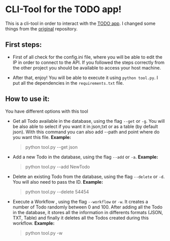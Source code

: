 
# CLI-Tool for the TODO app!

This is a cli-tool in order to interact with the [TODO app](https://github.com/Arcadidc/minikube-node-todo). I changed some things from the [original](https://github.com/scotch-io/node-todo) repository. 

## First steps:
 - First of all check for the config.ini file, where you will be able to edit the IP in order to connect to the API. If you followed the steps correctly from the other project you should be available to access your host machine. 

 - After that, enjoy! You will be able to execute it using `python tool.py`. I put all the dependencies in the `requirements.txt` file. 
 
 ## How to use it:
 
 You have different options with this tool
    
- Get all Todo available in the database, using the flag `--get` or `-g`. You will be also able to select if you want it in json,txt or as a table (by default json). With this command you can also add --path and point where do you want this file. **Example:**

    >  python tool.py --get json 

- Add a new Todo in the database, using the flag `--add` or `-a`. **Example:**

     > python tool.py --add NewTodo

- Delete an existing Todo from the database, using the flag `--delete` or `-d`. You will also need to pass the ID.  **Example:**

     > python tool.py --delete 54454
    
- Execute a Workflow , using the flag  `--workflow` or `-w`. It creates a number of Todo randomly between 0 and 100. After adding all the Todo in the database, it  stores all the information  in differents formats (JSON, TXT, Table) and finally it deletes all the Todos created during this workflow.  **Example:**

     > python tool.py -w

